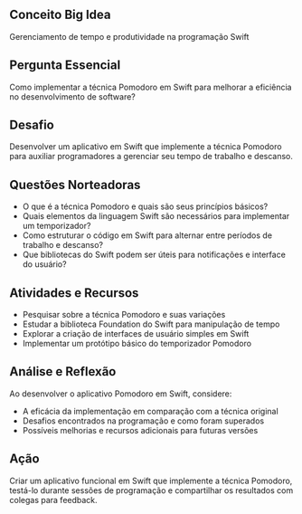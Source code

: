 ## Conceito Big Idea

Gerenciamento de tempo e produtividade na programação Swift

## Pergunta Essencial

Como implementar a técnica Pomodoro em Swift para melhorar a eficiência no desenvolvimento de software?

## Desafio

Desenvolver um aplicativo em Swift que implemente a técnica Pomodoro para auxiliar programadores a gerenciar seu tempo de trabalho e descanso.

## Questões Norteadoras

- O que é a técnica Pomodoro e quais são seus princípios básicos?
- Quais elementos da linguagem Swift são necessários para implementar um temporizador?
- Como estruturar o código em Swift para alternar entre períodos de trabalho e descanso?
- Que bibliotecas do Swift podem ser úteis para notificações e interface do usuário?

## Atividades e Recursos

- Pesquisar sobre a técnica Pomodoro e suas variações
- Estudar a biblioteca Foundation do Swift para manipulação de tempo
- Explorar a criação de interfaces de usuário simples em Swift
- Implementar um protótipo básico do temporizador Pomodoro

## Análise e Reflexão

Ao desenvolver o aplicativo Pomodoro em Swift, considere:

- A eficácia da implementação em comparação com a técnica original
- Desafios encontrados na programação e como foram superados
- Possíveis melhorias e recursos adicionais para futuras versões

## Ação

Criar um aplicativo funcional em Swift que implemente a técnica Pomodoro, testá-lo durante sessões de programação e compartilhar os resultados com colegas para feedback.
